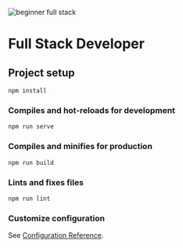 ![beginner full stack](https://user-images.githubusercontent.com/58168783/103166210-64c3be00-4852-11eb-897a-c876becccb72.png)

# Full Stack Developer

## Project setup

```
npm install
```

### Compiles and hot-reloads for development

```
npm run serve
```

### Compiles and minifies for production

```
npm run build
```

### Lints and fixes files

```
npm run lint
```

### Customize configuration

See [Configuration Reference](https://cli.vuejs.org/config/).
